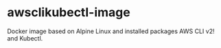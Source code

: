 # awsclikubectl-image
Docker image based on Alpine Linux and installed packages AWS CLI v2! and Kubectl.
